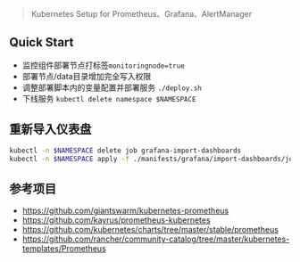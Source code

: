 > Kubernetes Setup for Prometheus、Grafana、AlertManager

## Quick Start
* 监控组件部署节点打标签`monitoringnode=true`
* 部署节点/data目录增加完全写入权限
* 调整部署脚本内的变量配置并部署服务 `./deploy.sh`
* 下线服务 `kubectl delete namespace $NAMESPACE`


## 重新导入仪表盘
```bash
kubectl -n $NAMESPACE delete job grafana-import-dashboards
kubectl -n $NAMESPACE apply -f ./manifests/grafana/import-dashboards/job.yaml
```

## 参考项目
* https://github.com/giantswarm/kubernetes-prometheus
* https://github.com/kayrus/prometheus-kubernetes
* https://github.com/kubernetes/charts/tree/master/stable/prometheus
* https://github.com/rancher/community-catalog/tree/master/kubernetes-templates/Prometheus
